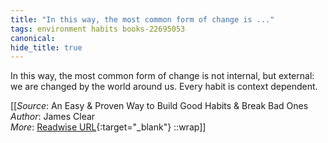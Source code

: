 ```yaml
---
title: "In this way, the most common form of change is ..."
tags: environment habits books-22695053
canonical: 
hide_title: true
---
```


In this way, the most common form of change is not internal, but external: we are changed by the world around us. Every habit is context dependent.


[[_Source_: An Easy & Proven Way to Build Good Habits & Break Bad Ones<br>
_Author_: James Clear<br>
_More_: [Readwise URL](https://readwise.io/open/446271372){:target="_blank"}
::wrap]]